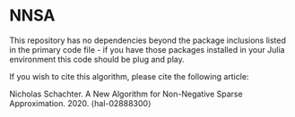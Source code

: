 # NNSA

This repository has no dependencies beyond the package inclusions listed in the primary code file - if you have those packages installed in your Julia environment this code should be plug and play.

If you wish to cite this algorithm, please cite the following article:

Nicholas Schachter. A New Algorithm for Non-Negative Sparse Approximation. 2020. ⟨hal-02888300⟩
